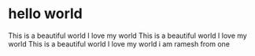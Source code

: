 # hello world 
This is a beautiful world 
I love my world
This is a beautiful world 
I love my world
This is a beautiful world 
I love my world
i am ramesh from one 